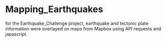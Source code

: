 # Mapping_Earthquakes

for the Earthquake_Challenge project, earthquake and tectonic plate information were overlayed on maps from Mapbox using API requests and japascript.

